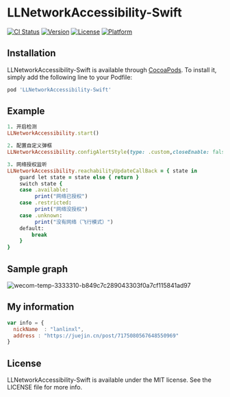 # LLNetworkAccessibility-Swift

[![CI Status](https://img.shields.io/travis/lanlinxl/LLNetworkAccessibility-Swift.svg?style=flat)](https://travis-ci.org/lanlinxl/LLNetworkAccessibility-Swift)
[![Version](https://img.shields.io/cocoapods/v/LLNetworkAccessibility-Swift.svg?style=flat)](https://cocoapods.org/pods/LLNetworkAccessibility-Swift)
[![License](https://img.shields.io/cocoapods/l/LLNetworkAccessibility-Swift.svg?style=flat)](https://cocoapods.org/pods/LLNetworkAccessibility-Swift)
[![Platform](https://img.shields.io/cocoapods/p/LLNetworkAccessibility-Swift.svg?style=flat)](https://cocoapods.org/pods/LLNetworkAccessibility-Swift)



## Installation

LLNetworkAccessibility-Swift is available through [CocoaPods](https://cocoapods.org). To install
it, simply add the following line to your Podfile:

```ruby
pod 'LLNetworkAccessibility-Swift'
```
## Example
```ruby
1. 开启检测
LLNetworkAccessibility.start()

2. 配置自定义弹框
LLNetworkAccessibility.configAlertStyle(type: .custom,closeEnable: false,tintColor: .red)

3. 网络授权监听
LLNetworkAccessibility.reachabilityUpdateCallBack = { state in
    guard let state = state else { return }
    switch state {
    case .available:
         print("网络已授权")
    case .restricted:
         print("网络没授权")
    case .unknown:
         print("没有网络（飞行模式）")
    default:
        break
    }
}
```

## Sample graph
![wecom-temp-3333310-b849c7c289043303f0a7cf115841ad97](https://user-images.githubusercontent.com/38074234/206689390-d110724b-1c8c-4d39-a89c-cfb0b43acb83.gif)

## My information
```javascript
var info = {
  nickName  : "lanlinxl",
  address : "https://juejin.cn/post/7175080567648550969"
}
```

## License

LLNetworkAccessibility-Swift is available under the MIT license. See the LICENSE file for more info.

